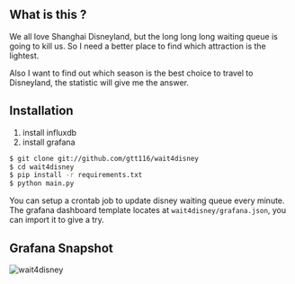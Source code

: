 ## What is this ?

We all love Shanghai Disneyland, but the long long long waiting queue is going to kill
us. So I need a better place to find which attraction is the lightest. 

Also I want to find out which season is the best choice to travel to
Disneyland, the statistic will give me the answer.


## Installation

1. install influxdb
2. install grafana

```bash
$ git clone git://github.com/gtt116/wait4disney
$ cd wait4disney
$ pip install -r requirements.txt
$ python main.py
```

You can setup a crontab job to update disney waiting queue every minute.
The grafana dashboard template locates at `wait4disney/grafana.json`, you can
import it to give a try.

## Grafana Snapshot

![wait4disney](https://raw.githubusercontent.com/gtt116/wait4disney/master/doc/snapshot.png)
